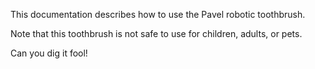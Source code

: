 This documentation describes how to use the Pavel robotic
toothbrush.

Note that this toothbrush is not safe to use for children,
adults, or pets.

Can you dig it fool!
